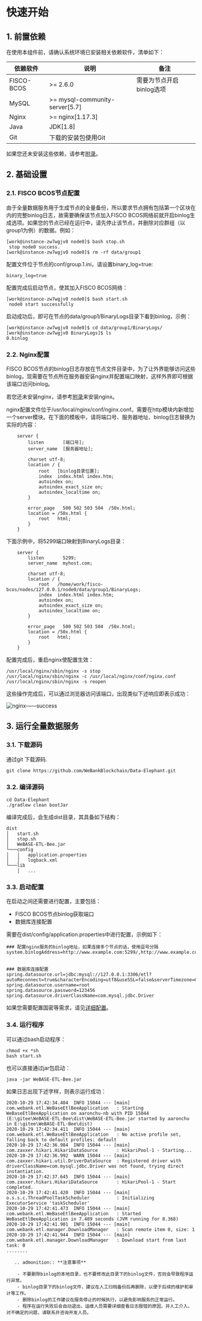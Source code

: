 # 快速开始

## 1. 前置依赖

在使用本组件前，请确认系统环境已安装相关依赖软件，清单如下：

| 依赖软件 | 说明 |备注|
| --- | --- | --- |
| FISCO-BCOS | >= 2.6.0 | 需要为节点开启binlog选项|
| MySQL | >= mysql-community-server[5.7] | |
| Nginx | >= nginx[1.17.3]| |
| Java | JDK[1.8] | |
| Git | 下载的安装包使用Git | |

如果您还未安装这些依赖，请参考[附录](appendix.md)。

## 2. 基础设置

### 2.1. FISCO BCOS节点配置

由于全量数据服务用于生成节点的全量备份，所以要求节点拥有包括第一个区块在内的完整binlog日志，故需要确保该节点加入FISCO BCOS网络前就开启binlog生成选项。如果您的节点已经在运行中，请先停止该节点，并删除对应群组（以group1为例）的数据。例如：

```
[work@instance-zw7wgjv0 node0]$ bash stop.sh
 stop node0 success.
[work@instance-zw7wgjv0 node0]$ rm -rf data/group1

```

配置文件位于节点的conf/group.1.ini，请设置binary_log=true:

```
binary_log=true
```

配置完成后启动节点，使其加入FISCO BCOS网络：
```
[work@instance-zw7wgjv0 node0]$ bash start.sh
 node0 start successfully
```

启动成功后，即可在节点的data/group1/BinaryLogs目录下看到binlog，示例：

```
[work@instance-zw7wgjv0 node0]$ cd data/group1/BinaryLogs/
[work@instance-zw7wgjv0 BinaryLogs]$ ls
0.binlog
```

### 2.2. Nginx配置

FISCO BCOS节点的binlog日志存放在节点文件目录中，为了让外界能够访问这些binlog，现需要在节点所在服务器安装nginx并配置端口映射，这样外界即可根据该端口访问binlog。

若您还未安装nginx，请参考[附录](appendix.md)来安装nginx。

nginx配置文件位于/usr/local/nginx/conf/nginx.conf。需要在http模块内新增加一个server模块。在下面的模板中，请将端口号、服务器地址、binlog日志替换为实际的内容：

```
    server {
        listen       [端口号];
        server_name  [服务器地址];

        charset utf-8;
        location / {
            root   [binlog目录位置];
            index  index.html index.htm;
            autoindex on;
            autoindex_exact_size on;
            autoindex_localtime on;
        }

        error_page   500 502 503 504  /50x.html;
        location = /50x.html {
            root   html;
        }
    }
```

下面示例中，将5299端口映射到BinaryLogs目录：
```
    server {
        listen       5299;
        server_name  myhost.com;

        charset utf-8;
        location / {
            root   /home/work/fisco-bcos/nodes/127.0.0.1/node0/data/group1/BinaryLogs;
            index  index.html index.htm;
            autoindex on;
            autoindex_exact_size on;
            autoindex_localtime on;
        }

        error_page   500 502 503 504  /50x.html;
        location = /50x.html {
            root   html;
        }
    }
```

配置完成后，重启nginx使配置生效：

```
/usr/local/nginx/sbin/nginx -s stop
/usr/local/nginx/sbin/nginx -c /usr/local/nginx/conf/nginx.conf
/usr/local/nginx/sbin/nginx -s reopen 
```

这些操作完成后，可以通过浏览器访问该端口，出现类似下述响应即表示成功：

![nginx——success](picture/nginx_success.png)

## 3. 运行全量数据服务

### 3.1. 下载源码

通过git 下载源码.

```
git clone https://github.com/WeBankBlockchain/Data-Elephant.git

```

### 3.2. 编译源码

```
cd Data-Elephant
./gradlew clean bootJar
```

编译完成后，会生成dist目录，其具备如下结构：
```
dist
│   start.sh
│   stop.sh
│   WeBASE-ETL-Bee.jar
└───config
│   │   application.properties
│   │   logback.xml
└───lib
    │   ...
```

### 3.3. 启动配置

在启动之间还需要进行配置，主要包括：
- FISCO BCOS节点binlog获取端口
- 数据库连接配置

需要在dist/config/application.properties中进行配置，示例如下：

```
### 配置nginx服务的binlog地址，如果连接多个节点的话，使用逗号分隔
system.binlogAddress=http://www.example.com:5299/,http://www.example.com:5300/


### 数据库连接配置
spring.datasource.url=jdbc:mysql://127.0.0.1:3306/etl?autoReconnect=true&characterEncoding=utf8&useSSL=false&serverTimezone=GMT%2b8
spring.datasource.username=root
spring.datasource.password=123456
spring.datasource.driverClassName=com.mysql.jdbc.Driver
```


如果您需要配置国密等需求，请见[详细配置](configuration.md)。

### 3.4. 运行程序

可以通过bash启动程序：
```
chmod +x *sh
bash start.sh
```
也可以直接通过jar包启动：
```
java -jar WeBASE-ETL-Bee.jar
```

如果日志出现下述字样，则表示运行成功：

```
2020-10-29 17:42:34.404  INFO 15044 --- [main] com.webank.etl.WeBaseEtlBeeApplication   : Starting WeBaseEtlBeeApplication on aaronchu-nb with PID 15044 (E:\gitee\WeBASE-ETL-Bee\dist\WeBASE-ETL-Bee.jar started by aaronchu in E:\gitee\WeBASE-ETL-Bee\dist)
2020-10-29 17:42:34.411  INFO 15044 --- [main] com.webank.etl.WeBaseEtlBeeApplication   : No active profile set, falling back to default profiles: default
2020-10-29 17:42:36.984  INFO 15044 --- [main] com.zaxxer.hikari.HikariDataSource       : HikariPool-1 - Starting...
2020-10-29 17:42:36.992  WARN 15044 --- [main] com.zaxxer.hikari.util.DriverDataSource  : Registered driver with driverClassName=com.mysql.jdbc.Driver was not found, trying direct instantiation.
2020-10-29 17:42:37.645  INFO 15044 --- [main] com.zaxxer.hikari.HikariDataSource       : HikariPool-1 - Start completed.
2020-10-29 17:42:41.420  INFO 15044 --- [main] o.s.s.c.ThreadPoolTaskScheduler          : Initializing ExecutorService 'taskScheduler'
2020-10-29 17:42:41.473  INFO 15044 --- [main] com.webank.etl.WeBaseEtlBeeApplication   : Started WeBaseEtlBeeApplication in 7.489 seconds (JVM running for 8.368)
2020-10-29 17:42:41.901  INFO 15044 --- [main] com.webank.etl.manager.DownloadManager   : Scan remote item 0, size: 1
2020-10-29 17:42:41.944  INFO 15044 --- [main] com.webank.etl.manager.DownloadManager   : Download start from last task: 0
........
```

```eval_rst
   .. admonition:: **注意事项**

    - 不要删除binlog的本地目录，也不要修改此目录下的binlog文件，否则会导致程序运行异常。
    - binlog目录下的binlog文件，建议在人工归档备份后再删除，以便于后续的维护和审计等工作。
    - 删除binlog的工作建议在服务停止的时候执行，以避免影响服务的正常运行。
    - 程序在运行失败后会自动退出，运维人员需要详细查看日志报错的原因，并人工介入。对不确定的问题，请联系并咨询开发人员。
```


